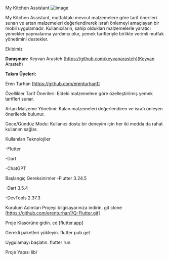 My Kitchen Assistant
![image](https://github.com/user-attachments/assets/a99be3e0-6824-45c6-93ad-8dbb573f8213)

My Kitchen Assistant, mutfaktaki mevcut malzemelere göre tarif önerileri sunan ve artan malzemeleri değerlendirerek israfı önlemeyi amaçlayan bir mobil uygulamadır. Kullanıcıların, sahip oldukları malzemelerle yaratıcı yemekler yapmalarına yardımcı olur, yemek tarifleriyle birlikte verimli mutfak yönetimini destekler.

Ekibimiz

**Danışman:** Keyvan Arasteh [https://github.com/keyvanarasteh](Keyvan Arasteh)

**Takım Üyeleri:**

Eren Turhan [https://github.com/erenturhan1]

Özellikler
Tarif Önerileri: Eldeki malzemelere göre özelleştirilmiş yemek tarifleri sunar.

Artan Malzeme Yönetimi: Kalan malzemeleri değerlendiren ve israfı önleyen önerilerde bulunur.

Gece/Gündüz Modu: Kullanıcı dostu bir deneyim için her iki modda da rahat kullanım sağlar.

Kullanılan Teknolojiler

-Flutter

-Dart

-ChatGPT

Başlangıç
Gereksinimler
-Flutter 3.24.5

-Dart 3.5.4

-DevTools 2.37.3

Kurulum Adımları
Projeyi bilgisayarınıza indirin.
git clone [https://github.com/erenturhan1/Q-Flutter.git]

Proje Klasörüne gidin.
cd [flutter.app]

Gerekli paketleri yükleyin.
flutter pub get

Uygulamayı başlatın.
flutter run

Proje Yapısı
lib/


